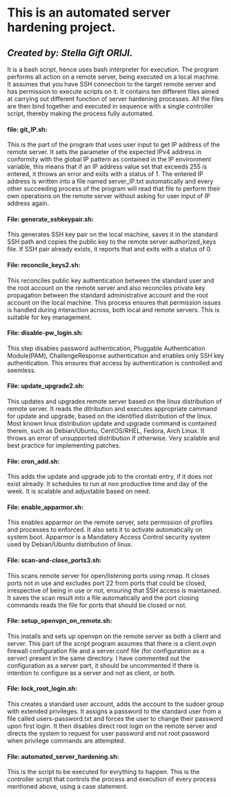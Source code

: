 # **This is an automated server hardening project.**

## ***Created by: Stella Gift ORIJI.***

It is a bash script, hence uses bash interpreter for execution.
The program performs all action on a remote server, being executed on a local machine. It assumes that you have SSH connection to the target remote server and has permission to execute scripts on it.
It contains ten different files aimed at carrying out different function of server hardening processes.
All the files are then bind together and executed in sequence with a single controller script, thereby making the process fully automated.

#### **file: git_IP.sh:** 
This is the part of the program that uses user input to get IP address of the remote server. It sets the parameter of the expected IPv4 address in conformity with the global IP pattern as contained in the IP environment variable, this means that if an IP address value set that exceeds 255 is entered, it throws an error and exits with a status of 1. The entered IP address is written into a file named server_IP.txt automatically and every other succeeding process of the program will read that file to perform their own operations on the remote server without asking for user input of IP address again.

#### **File: generate_sshkeypair.sh:** 
This generates SSH key pair on the local machine, saves it in the standard SSH path and copies the public key to the remote server authorized_keys file. If SSH pair already exists, it reports that and exits with a status of 0.

#### **File: reconcile_keys2.sh:** 
This reconciles public key authentication between the standard user and the root account on the remote server and also reconciles private key propagation between the standard administrative account and the root account on the local machine. This process ensures that permission issues is handled during interaction across, both local and remote servers. This is suitable for key management.

#### **File: disable-pw_login.sh:**
This step disables password authentication, Pluggable Authentication Module(PAM), ChallengeResponse authentication and enables only SSH key authentication. This ensures that access by authentication is controlled and seemless.

#### **File: update_upgrade2.sh:**
This updates and upgrades remote server based on the linux distribution of remote server. It reads the ditribution and executes appropriate cammand for update and upgrade, based on the identified distribution of the linux. Most known linux distribution update and upgrade command is contained therein, such as Debian/Ubuntu, CentOS/RHEL, Fedora, Arch Linux. It throws an error of unsupported distribution if otherwise. Very scalable and best practice for implementing patches.

#### **File: cron_add.sh:**
This adds the update and upgrade job to the crontab entry, if it does not exist already. It schedules to run at non productive time and day of the week. It is scalable and adjustable based on need.

#### **File: enable_apparmor.sh:**
This enables apparmor on the remote server, sets permission of profiles and processes to enforced. It also sets it to activate automatically on system boot. Apparmor is a Mandatory Access Control security system used by Debian/Ubuntu distribution of linux.

#### **File: scan-and-close_ports3.sh:**
This scans remote server for open/listening ports using nmap. It closes ports not in use and excludes port 22 from ports that could be closed, irrespective of being in use or not, ensuring that SSH access is maintained. It saves the scan result into a file automatically and the port closing commands reads the file for ports that should be closed or not.

#### **File: setup_openvpn_on_remote.sh:**
This installs and sets up openvpn on the remote server as both a client and server. This part of the script program assumes that there is a client.ovpn firewall configuration file and a server.conf file (for configuration as a server) present in the same directory.
I have commented out the configuration as a server part, it should be uncommented if there is intention to configure as a server and not as client, or both.

#### **File: lock_root_login.sh:**
This creates a standard user account, adds the account to the sudoer group with extended privileges. It assigns a password to the standard user from a file called users-password.txt and forces the user to change their password upon first login. It then disables direct root login on the remote server and directs the system to request for user password and not root password when privilege commands are attempted.

#### **File: automated_server_hardening.sh:**
This is the script to be executed for evrything to happen. This is the controller script that controls the process and execution of every process mentioned above, using a case statement.
